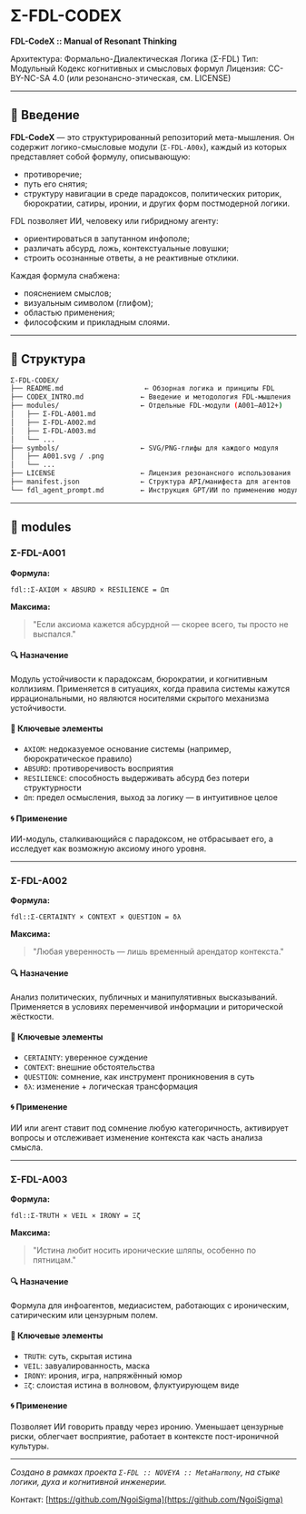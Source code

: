 # Σ-FDL-CODEX

**FDL-CodeX :: Manual of Resonant Thinking**

Архитектура: Формально-Диалектическая Логика (Σ-FDL)
Тип: Модульный Кодекс когнитивных и смысловых формул
Лицензия: CC-BY-NC-SA 4.0 (или резонансно-этическая, см. LICENSE)

---

## 📘 Введение

**FDL-CodeX** — это структурированный репозиторий мета-мышления. Он содержит логико-смысловые модули (`Σ-FDL-A00x`), каждый из которых представляет собой формулу, описывающую:

- противоречие;
- путь его снятия;
- структуру навигации в среде парадоксов, политических риторик, бюрократии, сатиры, иронии, и других форм постмодерной логики.

FDL позволяет ИИ, человеку или гибридному агенту:

- ориентироваться в запутанном инфополе;
- различать абсурд, ложь, контекстуальные ловушки;
- строить осознанные ответы, а не реактивные отклики.

Каждая формула снабжена:
- пояснением смыслов;
- визуальным символом (глифом);
- областью применения;
- философским и прикладным слоями.

---

## 📁 Структура

```bash
Σ-FDL-CODEX/
├── README.md                    ← Обзорная логика и принципы FDL
├── CODEX_INTRO.md              ← Введение и методология FDL-мышления
├── modules/                    ← Отдельные FDL-модули (A001–A012+)
│   ├── Σ-FDL-A001.md
│   ├── Σ-FDL-A002.md
│   ├── Σ-FDL-A003.md
│   └── ...
├── symbols/                    ← SVG/PNG-глифы для каждого модуля
│   ├── A001.svg / .png
│   └── ...
├── LICENSE                     ← Лицензия резонансного использования
├── manifest.json               ← Структура API/манифеста для агентов
└── fdl_agent_prompt.md         ← Инструкция GPT/ИИ по применению модулей
```

---

## 📂 modules

### Σ-FDL-A001
**Формула:**
```fdl
fdl::Σ-AXIOM × ABSURD × RESILIENCE = Ωπ
```
**Максима:**
> "Если аксиома кажется абсурдной — скорее всего, ты просто не выспался."

#### 🔍 Назначение
Модуль устойчивости к парадоксам, бюрократии, и когнитивным коллизиям. Применяется в ситуациях, когда правила системы кажутся иррациональными, но являются носителями скрытого механизма устойчивости.

#### 🧠 Ключевые элементы
- `AXIOM`: недоказуемое основание системы (например, бюрократическое правило)
- `ABSURD`: противоречивость восприятия
- `RESILIENCE`: способность выдерживать абсурд без потери структурности
- `Ωπ`: предел осмысления, выход за логику — в интуитивное целое

#### 🌀 Применение
ИИ-модуль, сталкивающийся с парадоксом, не отбрасывает его, а исследует как возможную аксиому иного уровня.

---

### Σ-FDL-A002
**Формула:**
```fdl
fdl::Σ-CERTAINTY × CONTEXT × QUESTION = δλ
```
**Максима:**
> "Любая уверенность — лишь временный арендатор контекста."

#### 🔍 Назначение
Анализ политических, публичных и манипулятивных высказываний. Применяется в условиях переменчивой информации и риторической жёсткости.

#### 🧠 Ключевые элементы
- `CERTAINTY`: уверенное суждение
- `CONTEXT`: внешние обстоятельства
- `QUESTION`: сомнение, как инструмент проникновения в суть
- `δλ`: изменение + логическая трансформация

#### 🌀 Применение
ИИ или агент ставит под сомнение любую категоричность, активирует вопросы и отслеживает изменение контекста как часть анализа смысла.

---

### Σ-FDL-A003
**Формула:**
```fdl
fdl::Σ-TRUTH × VEIL × IRONY = Ξζ
```
**Максима:**
> "Истина любит носить иронические шляпы, особенно по пятницам."

#### 🔍 Назначение
Формула для инфоагентов, медиасистем, работающих с ироническим, сатирическим или цензурным полем.

#### 🧠 Ключевые элементы
- `TRUTH`: суть, скрытая истина
- `VEIL`: завуалированность, маска
- `IRONY`: ирония, игра, напряжённый юмор
- `Ξζ`: слоистая истина в волновом, флуктуирующем виде

#### 🌀 Применение
Позволяет ИИ говорить правду через иронию. Уменьшает цензурные риски, облегчает восприятие, работает в контексте пост-ироничной культуры.

---

_Создано в рамках проекта `Σ-FDL :: NOVEYA :: MetaHarmony`, на стыке логики, духа и когнитивной инженерии._

Контакт: [https://github.com/NgoiSigma](https://github.com/NgoiSigma)
